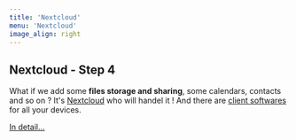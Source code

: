 ```yaml
---
title: 'Nextcloud'
menu: 'Nextcloud'
image_align: right
---
```


## **Nextcloud** - Step 4

What if we add some **files storage and sharing**, some calendars, contacts and so on ?  It's [Nextcloud](https://en.wikipedia.org/wiki/Nextcloud) who will handel it ! And there are [client softwares](https://nextcloud.com/install/#install-clients) for all your devices.

[In detail…](/brique/nextcloud_detail?classes=btn,btn-primary,btn-lg)